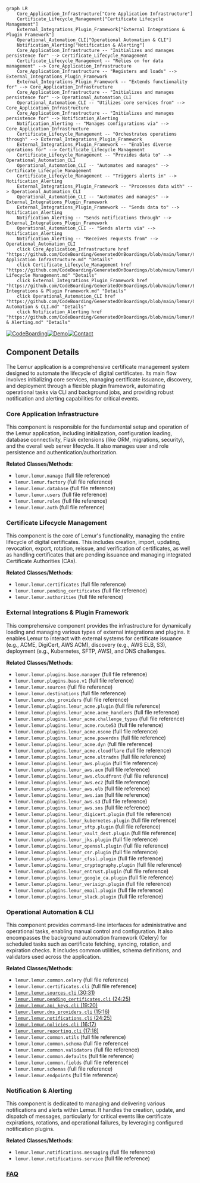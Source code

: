 ```mermaid
graph LR
    Core_Application_Infrastructure["Core Application Infrastructure"]
    Certificate_Lifecycle_Management["Certificate Lifecycle Management"]
    External_Integrations_Plugin_Framework["External Integrations & Plugin Framework"]
    Operational_Automation_CLI["Operational Automation & CLI"]
    Notification_Alerting["Notification & Alerting"]
    Core_Application_Infrastructure -- "Initializes and manages persistence for" --> Certificate_Lifecycle_Management
    Certificate_Lifecycle_Management -- "Relies on for data management" --> Core_Application_Infrastructure
    Core_Application_Infrastructure -- "Registers and loads" --> External_Integrations_Plugin_Framework
    External_Integrations_Plugin_Framework -- "Extends functionality for" --> Core_Application_Infrastructure
    Core_Application_Infrastructure -- "Initializes and manages persistence for" --> Operational_Automation_CLI
    Operational_Automation_CLI -- "Utilizes core services from" --> Core_Application_Infrastructure
    Core_Application_Infrastructure -- "Initializes and manages persistence for" --> Notification_Alerting
    Notification_Alerting -- "Manages configurations via" --> Core_Application_Infrastructure
    Certificate_Lifecycle_Management -- "Orchestrates operations through" --> External_Integrations_Plugin_Framework
    External_Integrations_Plugin_Framework -- "Enables diverse operations for" --> Certificate_Lifecycle_Management
    Certificate_Lifecycle_Management -- "Provides data to" --> Operational_Automation_CLI
    Operational_Automation_CLI -- "Automates and manages" --> Certificate_Lifecycle_Management
    Certificate_Lifecycle_Management -- "Triggers alerts in" --> Notification_Alerting
    External_Integrations_Plugin_Framework -- "Processes data with" --> Operational_Automation_CLI
    Operational_Automation_CLI -- "Automates and manages" --> External_Integrations_Plugin_Framework
    External_Integrations_Plugin_Framework -- "Sends data to" --> Notification_Alerting
    Notification_Alerting -- "Sends notifications through" --> External_Integrations_Plugin_Framework
    Operational_Automation_CLI -- "Sends alerts via" --> Notification_Alerting
    Notification_Alerting -- "Receives requests from" --> Operational_Automation_CLI
    click Core_Application_Infrastructure href "https://github.com/CodeBoarding/GeneratedOnBoardings/blob/main/lemur/Core Application Infrastructure.md" "Details"
    click Certificate_Lifecycle_Management href "https://github.com/CodeBoarding/GeneratedOnBoardings/blob/main/lemur/Certificate Lifecycle Management.md" "Details"
    click External_Integrations_Plugin_Framework href "https://github.com/CodeBoarding/GeneratedOnBoardings/blob/main/lemur/External Integrations & Plugin Framework.md" "Details"
    click Operational_Automation_CLI href "https://github.com/CodeBoarding/GeneratedOnBoardings/blob/main/lemur/Operational Automation & CLI.md" "Details"
    click Notification_Alerting href "https://github.com/CodeBoarding/GeneratedOnBoardings/blob/main/lemur/Notification & Alerting.md" "Details"
```
[![CodeBoarding](https://img.shields.io/badge/Generated%20by-CodeBoarding-9cf?style=flat-square)](https://github.com/CodeBoarding/CodeBoarding)[![Demo](https://img.shields.io/badge/Try%20our-Demo-blue?style=flat-square)](https://www.codeboarding.org/demo)[![Contact](https://img.shields.io/badge/Contact%20us%20-%20contact@codeboarding.org-lightgrey?style=flat-square)](mailto:contact@codeboarding.org)

## Component Details

The Lemur application is a comprehensive certificate management system designed to automate the lifecycle of digital certificates. Its main flow involves initializing core services, managing certificate issuance, discovery, and deployment through a flexible plugin framework, automating operational tasks via CLI and background jobs, and providing robust notification and alerting capabilities for critical events.

### Core Application Infrastructure
This component is responsible for the fundamental setup and operation of the Lemur application, including initialization, configuration loading, database connectivity, Flask extensions (like ORM, migrations, security), and the overall web server lifecycle. It also manages user and role persistence and authentication/authorization.


**Related Classes/Methods**:

- `lemur.lemur.manage` (full file reference)
- `lemur.lemur.factory` (full file reference)
- `lemur.lemur.database` (full file reference)
- `lemur.lemur.users` (full file reference)
- `lemur.lemur.roles` (full file reference)
- `lemur.lemur.auth` (full file reference)


### Certificate Lifecycle Management
This component is the core of Lemur's functionality, managing the entire lifecycle of digital certificates. This includes creation, import, updating, revocation, export, rotation, reissue, and verification of certificates, as well as handling certificates that are pending issuance and managing integrated Certificate Authorities (CAs).


**Related Classes/Methods**:

- `lemur.lemur.certificates` (full file reference)
- `lemur.lemur.pending_certificates` (full file reference)
- `lemur.lemur.authorities` (full file reference)


### External Integrations & Plugin Framework
This comprehensive component provides the infrastructure for dynamically loading and managing various types of external integrations and plugins. It enables Lemur to interact with external systems for certificate issuance (e.g., ACME, DigiCert, AWS ACM), discovery (e.g., AWS ELB, S3), deployment (e.g., Kubernetes, SFTP, AWS), and DNS challenges.


**Related Classes/Methods**:

- `lemur.lemur.plugins.base.manager` (full file reference)
- `lemur.lemur.plugins.base.v1` (full file reference)
- `lemur.lemur.sources` (full file reference)
- `lemur.lemur.destinations` (full file reference)
- `lemur.lemur.dns_providers` (full file reference)
- `lemur.lemur.plugins.lemur_acme.plugin` (full file reference)
- `lemur.lemur.plugins.lemur_acme.acme_handlers` (full file reference)
- `lemur.lemur.plugins.lemur_acme.challenge_types` (full file reference)
- `lemur.lemur.plugins.lemur_acme.route53` (full file reference)
- `lemur.lemur.plugins.lemur_acme.nsone` (full file reference)
- `lemur.lemur.plugins.lemur_acme.powerdns` (full file reference)
- `lemur.lemur.plugins.lemur_acme.dyn` (full file reference)
- `lemur.lemur.plugins.lemur_acme.cloudflare` (full file reference)
- `lemur.lemur.plugins.lemur_acme.ultradns` (full file reference)
- `lemur.lemur.plugins.lemur_aws.plugin` (full file reference)
- `lemur.lemur.plugins.lemur_aws.acm` (full file reference)
- `lemur.lemur.plugins.lemur_aws.cloudfront` (full file reference)
- `lemur.lemur.plugins.lemur_aws.ec2` (full file reference)
- `lemur.lemur.plugins.lemur_aws.elb` (full file reference)
- `lemur.lemur.plugins.lemur_aws.iam` (full file reference)
- `lemur.lemur.plugins.lemur_aws.s3` (full file reference)
- `lemur.lemur.plugins.lemur_aws.sns` (full file reference)
- `lemur.lemur.plugins.lemur_digicert.plugin` (full file reference)
- `lemur.lemur.plugins.lemur_kubernetes.plugin` (full file reference)
- `lemur.lemur.plugins.lemur_sftp.plugin` (full file reference)
- `lemur.lemur.plugins.lemur_vault_dest.plugin` (full file reference)
- `lemur.lemur.plugins.lemur_jks.plugin` (full file reference)
- `lemur.lemur.plugins.lemur_openssl.plugin` (full file reference)
- `lemur.lemur.plugins.lemur_csr.plugin` (full file reference)
- `lemur.lemur.plugins.lemur_cfssl.plugin` (full file reference)
- `lemur.lemur.plugins.lemur_cryptography.plugin` (full file reference)
- `lemur.lemur.plugins.lemur_entrust.plugin` (full file reference)
- `lemur.lemur.plugins.lemur_google_ca.plugin` (full file reference)
- `lemur.lemur.plugins.lemur_verisign.plugin` (full file reference)
- `lemur.lemur.plugins.lemur_email.plugin` (full file reference)
- `lemur.lemur.plugins.lemur_slack.plugin` (full file reference)


### Operational Automation & CLI
This component provides command-line interfaces for administrative and operational tasks, enabling manual control and configuration. It also encompasses the background automation framework (Celery) for scheduled tasks such as certificate fetching, syncing, rotation, and expiration checks. It includes common utilities, schema definitions, and validators used across the application.


**Related Classes/Methods**:

- `lemur.lemur.common.celery` (full file reference)
- `lemur.lemur.certificates.cli` (full file reference)
- <a href="https://github.com/netflix/lemur/blob/master/lemur/sources/cli.py#L30-L31" target="_blank" rel="noopener noreferrer">`lemur.lemur.sources.cli` (30:31)</a>
- <a href="https://github.com/netflix/lemur/blob/master/lemur/pending_certificates/cli.py#L24-L25" target="_blank" rel="noopener noreferrer">`lemur.lemur.pending_certificates.cli` (24:25)</a>
- <a href="https://github.com/netflix/lemur/blob/master/lemur/api_keys/cli.py#L19-L20" target="_blank" rel="noopener noreferrer">`lemur.lemur.api_keys.cli` (19:20)</a>
- <a href="https://github.com/netflix/lemur/blob/master/lemur/dns_providers/cli.py#L15-L16" target="_blank" rel="noopener noreferrer">`lemur.lemur.dns_providers.cli` (15:16)</a>
- <a href="https://github.com/netflix/lemur/blob/master/lemur/notifications/cli.py#L24-L25" target="_blank" rel="noopener noreferrer">`lemur.lemur.notifications.cli` (24:25)</a>
- <a href="https://github.com/netflix/lemur/blob/master/lemur/policies/cli.py#L16-L17" target="_blank" rel="noopener noreferrer">`lemur.lemur.policies.cli` (16:17)</a>
- <a href="https://github.com/netflix/lemur/blob/master/lemur/reporting/cli.py#L17-L18" target="_blank" rel="noopener noreferrer">`lemur.lemur.reporting.cli` (17:18)</a>
- `lemur.lemur.common.utils` (full file reference)
- `lemur.lemur.common.schema` (full file reference)
- `lemur.lemur.common.validators` (full file reference)
- `lemur.lemur.common.defaults` (full file reference)
- `lemur.lemur.common.fields` (full file reference)
- `lemur.lemur.schemas` (full file reference)
- `lemur.lemur.endpoints` (full file reference)


### Notification & Alerting
This component is dedicated to managing and delivering various notifications and alerts within Lemur. It handles the creation, update, and dispatch of messages, particularly for critical events like certificate expirations, rotations, and operational failures, by leveraging configured notification plugins.


**Related Classes/Methods**:

- `lemur.lemur.notifications.messaging` (full file reference)
- `lemur.lemur.notifications.service` (full file reference)




### [FAQ](https://github.com/CodeBoarding/GeneratedOnBoardings/tree/main?tab=readme-ov-file#faq)